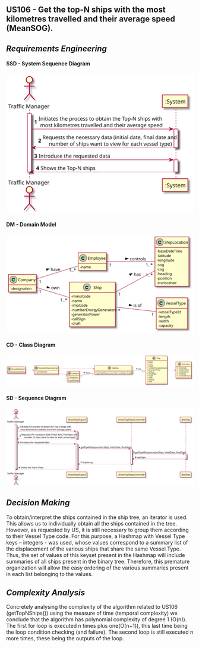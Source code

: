 ## US106 - Get the top-N ships with the most kilometres travelled and their average speed (MeanSOG).
## *Requirements Engineering*
#### SSD - System Sequence Diagram
![SSD_US106](US106_SSD.svg)
#### DM - Domain Model
![DM_US106](US106_DM.svg)
#### CD - Class Diagram
![CD_US106](US106_CD.svg)
#### SD - Sequence Diagram
![SD_US106](US106_SD.svg)

## *Decision Making*
To obtain/interpret the ships contained in the ship tree, an iterator is used.
This allows us to individually obtain all the ships contained in the tree.
However, as requested by US, it is still necessary to group them according to their Vessel Type code. For this purpose, a Hashmap with Vessel Type keys – integers - was used, whose values correspond to a summary list of the displacement of the various ships that share the same Vessel Type.
Thus, the set of values of this keyset present in the Hashmap will include summaries of all ships present in the binary tree.
Therefore, this premature organization will allow the easy ordering of the various summaries present in each list belonging to the values.

## *Complexity Analysis*
Concretely analysing the complexity of the algorithm related to US106 (getTopNShips())
using the measure of time (temporal complexity) we conclude that the algorithm has
polynomial complexity of degree 1 (O(n)).
The first for loop is executed n times plus one(O(n+1)), this last time being the loop
condition checking (and failure).
The second loop is still executed n more times, these being the outputs of the loop.